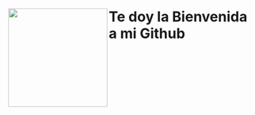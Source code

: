 <!--
## Hi there 👋
-->
<div>

# <img src="https://media.giphy.com/media/ZDTbix65Me1YDNLDF3/giphy.gif" width="200" align="left"/>Te doy la Bienvenida a mi Github
 </div>

<!--
**Lara-art/Lara-art** is a ✨ _special_ ✨ repository because its `README.md` (this file) appears on your GitHub profile.

Here are some ideas to get you started:

- 🔭 I’m currently working on ...
- 🌱 I’m currently learning ...
- 👯 I’m looking to collaborate on ...
- 🤔 I’m looking for help with ...
- 💬 Ask me about ...
- 📫 How to reach me: ...
- 😄 Pronouns: ...
- ⚡ Fun fact: ...
-->